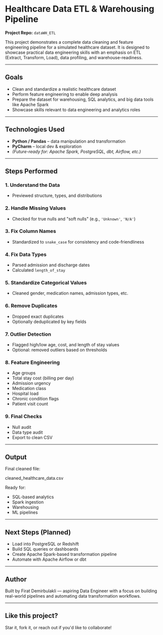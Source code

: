 # Healthcare Data ETL & Warehousing Pipeline

**Project Repo:** `dataWH_ETL`

This project demonstrates a complete data cleaning and feature engineering pipeline for a simulated healthcare dataset. It is designed to showcase practical data engineering skills with an emphasis on ETL (Extract, Transform, Load), data profiling, and warehouse-readiness.

---

## Goals

- Clean and standardize a realistic healthcare dataset
- Perform feature engineering to enable deep analysis
- Prepare the dataset for warehousing, SQL analytics, and big data tools like Apache Spark
- Showcase skills relevant to data engineering and analytics roles

---

## Technologies Used

- **Python / Pandas** – data manipulation and transformation
- **PyCharm** – local dev & exploration
- *(Future-ready for: Apache Spark, PostgreSQL, dbt, Airflow, etc.)*

---

## Steps Performed

### 1. Understand the Data
- Previewed structure, types, and distributions

### 2. Handle Missing Values
- Checked for true nulls and "soft nulls" (e.g., `'Unknown'`, `'N/A'`)

### 3. Fix Column Names
- Standardized to `snake_case` for consistency and code-friendliness

### 4. Fix Data Types
- Parsed admission and discharge dates
- Calculated `length_of_stay`

### 5. Standardize Categorical Values
- Cleaned gender, medication names, admission types, etc.

### 6. Remove Duplicates
- Dropped exact duplicates
- Optionally deduplicated by key fields

### 7. Outlier Detection
- Flagged high/low age, cost, and length of stay values
- Optional: removed outliers based on thresholds

### 8. Feature Engineering
- Age groups
- Total stay cost (billing per day)
- Admission urgency
- Medication class
- Hospital load
- Chronic condition flags
- Patient visit count

### 9. Final Checks
- Null audit
- Data type audit
- Export to clean CSV

---

## Output

Final cleaned file:

cleaned_healthcare_data.csv


Ready for:
- SQL-based analytics
- Spark ingestion
- Warehousing
- ML pipelines

---

## Next Steps (Planned)

- Load into PostgreSQL or Redshift
- Build SQL queries or dashboards
- Create Apache Spark-based transformation pipeline
- Automate with Apache Airflow or dbt

---

## Author

Built by Firat Demirbulakli — aspiring Data Engineer with a focus on building real-world pipelines and automating data transformation workflows.

---

## Like this project?
Star it, fork it, or reach out if you'd like to collaborate!


